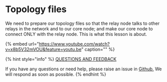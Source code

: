 # Topology files

We need to prepare our topology files so that the relay node talks to other relays in the network and to our core node; and make our core node to connect ONLY with the relay node. This is what this lesson is about.

{% embed url="https://www.youtube.com/watch?v=x8b5V32mVOU&feature=youtu.be" caption="" %}





{% hint style="info" %}
[QUESTIONS AND FEEDBACK](https://github.com/carloslodelar/SPO/issues)

If you have any questions or need help, please raise an issue in [Github.](https://github.com/cardano-foundation/stake-pool-school-handbook/issues) We will respond as soon as possible.
{% endhint %}

